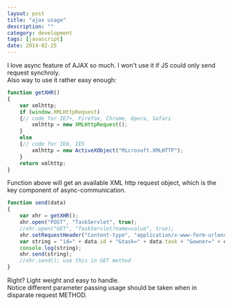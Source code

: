 ```yaml
---
layout: post
title: "ajax usage"
description: ""
category: development
tags: [javascript]
date: 2014-02-25
---
```

I love async feature of AJAX so much. I won't use it if JS could only send request synchroly.  
Also way to use it rather easy enough:  


```javascript
function getXHR()
{
    var xmlhttp;
    if (window.XMLHttpRequest)
    {// code for IE7+, Firefox, Chrome, Opera, Safari
        xmlhttp = new XMLHttpRequest();
    }
    else
    {// code for IE6, IE5
        xmlhttp = new ActiveXObject("Microsoft.XMLHTTP");
    }
    return xmlhttp;
}
```

Function above will get an available XML http request object, which is the key component of async-communication.  

```javascript
function send(data)
{
    var xhr = getXHR();
    xhr.open("POST", "TaskServlet", true);
    //xhr.open("GET", "TaskServlet?name=value", true);
    xhr.setRequestHeader("Content-type", "application/x-www-form-urlencoded");
    var string = "id=" + data.id + "&task=" + data.task + "&owner=" + data.owner;
    console.log(string);
    xhr.send(string);
    //xhr.send(); use this in GET method
}
```
Right? Light weight and easy to handle.  
Notice different parameter passing usage should be taken when in disparate request METHOD.
